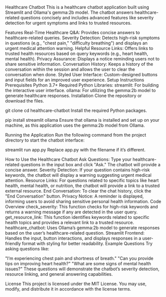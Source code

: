Healthcare Chatbot
This is a healthcare chatbot application built using Streamlit and Ollama's gemma:2b model. The chatbot answers healthcare-related questions concisely and includes advanced features like severity detection for urgent symptoms and links to trusted resources.

Features
Real-Time Healthcare Q&A: Provides concise answers to healthcare-related queries.
Severity Detection: Detects high-risk symptoms in questions (e.g., "chest pain," "difficulty breathing") and displays an urgent medical attention warning.
Helpful Resource Links: Offers links to trusted health resources based on query keywords (e.g., heart health, mental health).
Privacy Assurance: Displays a notice reminding users not to share sensitive information.
Conversation History: Keeps a history of the conversation within the session and allows the user to clear the conversation when done.
Styled User Interface: Custom-designed buttons and input fields for an improved user experience.
Setup Instructions
Prerequisites
Python 3.7+
Required Python Libraries:
streamlit: For building the interactive user interface.
ollama: For utilizing the gemma:2b model to generate healthcare responses.
Installation
Clone the repository or download the files.

git clone <repository-url>
cd healthcare-chatbot
Install the required Python packages.

pip install streamlit ollama
Ensure that ollama is installed and set up on your machine, as this application uses the gemma:2b model from Ollama.

Running the Application
Run the following command from the project directory to start the chatbot interface:

streamlit run app.py
Replace app.py with the filename if it’s different.

How to Use the Healthcare Chatbot
Ask Questions: Type your healthcare-related questions in the input box and click "Ask." The chatbot will provide a concise answer.
Severity Detection: If your question contains high-risk keywords, the chatbot will display a warning suggesting urgent medical attention.
Resource Links: For questions related to specific topics like heart health, mental health, or nutrition, the chatbot will provide a link to a trusted external resource.
End Conversation: To clear the chat history, click the "End Conversation" button.
Privacy Notice: A reminder is displayed, informing users to avoid sharing sensitive personal health information.
Code Overview
check_severity: This function checks for high-risk keywords and returns a warning message if any are detected in the user query.
get_resource_link: This function identifies keywords related to specific health topics and provides a relevant link to a trusted resource.
healthcare_chatbot: Uses Ollama’s gemma:2b model to generate responses based on the user’s healthcare-related question.
Streamlit Frontend: Handles the input, button interactions, and displays responses in a user-friendly format with styling for better readability.
Example Questions
Try asking questions like:

"I’m experiencing chest pain and shortness of breath."
"Can you provide tips on improving heart health?"
"What are some signs of mental health issues?"
These questions will demonstrate the chatbot’s severity detection, resource linking, and general answering capabilities.

License
This project is licensed under the MIT License. You may use, modify, and distribute it in accordance with the license terms.

